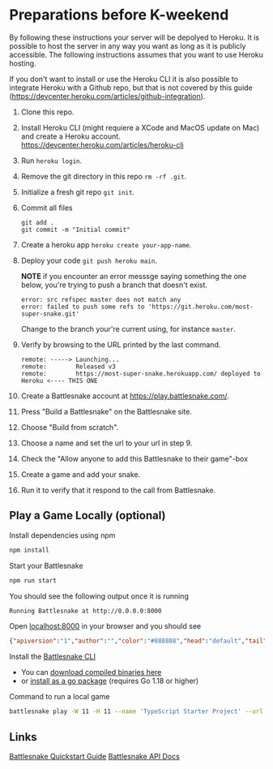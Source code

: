 # Preparations before K-weekend

By following these instructions your server will be depolyed to Heroku. It is possible to host the server in any way you want as long as it is publicly accessible. The following instructions assumes that you want to use Heroku hosting.

If you don't want to install or use the Heroku CLI it is also possible to integrate Heroku with a Github repo, but that is not covered by this guide (https://devcenter.heroku.com/articles/github-integration).

1. Clone this repo.
2. Install Heroku CLI (might requiere a XCode and MacOS update on Mac) and create a Heroku account.
    https://devcenter.heroku.com/articles/heroku-cli
3. Run `heroku login`.
4. Remove the git directory in this repo `rm -rf .git`.
5. Initialize a fresh git repo `git init`.
6. Commit all files 
    ```
    git add .
    git commit -m "Initial commit"
    ```
7. Create a heroku app `heroku create your-app-name`.
8. Deploy your code `git push heroku main`. 

    **NOTE** if you encounter an error messsge saying something the one below, you're trying to push a branch that doesn't exist.

    ````
    error: src refspec master does not match any  
    error: failed to push some refs to 'https://git.heroku.com/most-super-snake.git'
    ````
    
    Change to the branch your're current using, for instance `master`.
    
9. Verify by browsing to the URL printed by the last command. 
    
    ````
    remote: -----> Launching...
    remote:        Released v3
    remote:        https://most-super-snake.herokuapp.com/ deployed to Heroku <---- THIS ONE 
    ````
10. Create a Battlesnake account at https://play.battlesnake.com/.
11. Press "Build a Battlesnake" on the Battlesnake site.
12. Choose "Build from scratch".
13. Choose a name and set the url to your url in step 9.
14. Check the "Allow anyone to add this Battlesnake to their game"-box
15. Create a game and add your snake.
16. Run it to verify that it respond to the call from Battlesnake.



## Play a Game Locally (optional)

Install dependencies using npm

```sh
npm install
```

Start your Battlesnake

```sh
npm run start
```

You should see the following output once it is running

```sh
Running Battlesnake at http://0.0.0.0:8000
```

Open [localhost:8000](http://localhost:8000) in your browser and you should see

```json
{"apiversion":"1","author":"","color":"#888888","head":"default","tail":"default"}
```

Install the [Battlesnake CLI](https://github.com/BattlesnakeOfficial/rules/tree/main/cli)
* You can [download compiled binaries here](https://github.com/BattlesnakeOfficial/rules/releases)
* or [install as a go package](https://github.com/BattlesnakeOfficial/rules/tree/main/cli#installation) (requires Go 1.18 or higher)

Command to run a local game

```sh
battlesnake play -W 11 -H 11 --name 'TypeScript Starter Project' --url http://localhost:8000 -g solo --browser
```

## Links
[Battlesnake Quickstart Guide](https://docs.battlesnake.com/quickstart)
[Battlesnake API Docs](https://docs.battlesnake.com/api)
